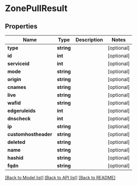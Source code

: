 # ZonePullResult

## Properties
Name | Type | Description | Notes
------------ | ------------- | ------------- | -------------
**type** | **string** |  | [optional] 
**id** | **int** |  | [optional] 
**serviceid** | **int** |  | [optional] 
**mode** | **string** |  | [optional] 
**origin** | **string** |  | [optional] 
**cnames** | **string** |  | [optional] 
**live** | **string** |  | [optional] 
**wafid** | **string** |  | [optional] 
**edgeruleids** | **int** |  | [optional] 
**dnscheck** | **int** |  | [optional] 
**ip** | **string** |  | [optional] 
**customhostheader** | **string** |  | [optional] 
**deleted** | **string** |  | [optional] 
**name** | **string** |  | [optional] 
**hashid** | **string** |  | [optional] 
**fqdn** | **string** |  | [optional] 

[[Back to Model list]](../README.md#documentation-for-models) [[Back to API list]](../README.md#documentation-for-api-endpoints) [[Back to README]](../README.md)

